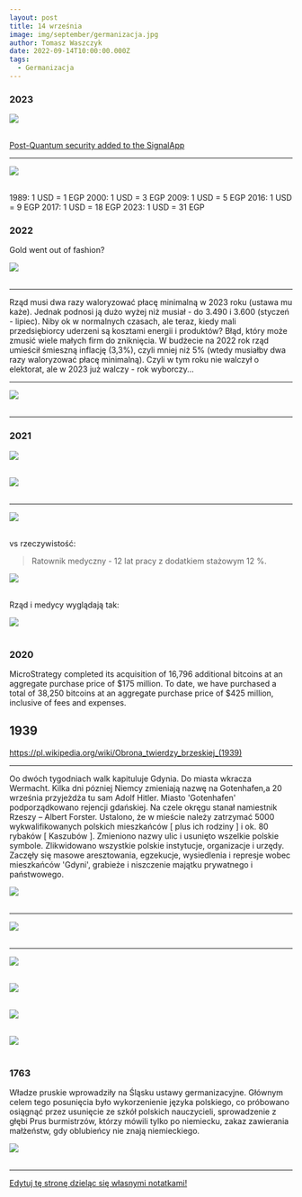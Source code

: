 ```yaml
---
layout: post
title: 14 września
image: img/september/germanizacja.jpg
author: Tomasz Waszczyk
date: 2022-09-14T10:00:00.000Z
tags:
  - Germanizacja
---
```


### 2023

<img src="./img/september/CHES-2023.jpeg"><br><br>

[Post-Quantum security added to the SignalApp](https://github.com/signalapp/libsignal/commit/ff09619432e19e96231ebed913fe4433f26ee0d2)

---

<img src="./img/september/egypt-inflation.jpeg"><br><br>

1989: 1 USD = 1 EGP
2000: 1 USD = 3 EGP
2009: 1 USD = 5 EGP
2016: 1 USD = 9 EGP
2017: 1 USD = 18 EGP
2023: 1 USD = 31 EGP

### 2022

Gold went out of fashion?

<img src="./img/september/food.png"><br><br>

---

Rząd musi dwa razy waloryzować płacę minimalną w 2023 roku (ustawa mu każe). Jednak podnosi ją dużo wyżej niż musiał - do 3.490 i 3.600 (styczeń - lipiec). Niby ok w normalnych czasach, ale teraz, kiedy mali przedsiębiorcy uderzeni są kosztami energii i produktów? Błąd, który może zmusić wiele małych firm do zniknięcia. W budżecie na 2022 rok rząd umieścił śmieszną inflację (3,3%), czyli mniej niż 5% (wtedy musiałby dwa razy waloryzować płacę minimalną). Czyli w tym roku nie walczył o elektorat, ale w 2023 już walczy - rok wyborczy...

---

<img src="./img/september/bottom.jpg"><br><br>

---

<!-- Some fun #math and #bitcoin

5yr CDS on the USA is 22bps (22k/yr to insure 10MM of debt against default)

Total federal debt for USA is $31T funded plus $170T unfunded

20yr CDS equiv is 88bps so:

$200T debt x .88%p/a = $1.76T premium

#btc mkt cap of $386B

U are getting default insurance on the USD for 78% discount...(1-$386B/$1.76T)

PLUS you are getting insurance on ALL other Fiats for free.

The USD wrecking ball is destroying all other Fiats. CONTAGION IS A BIOTCH

#btc is CHEAP insurance on the Fiat ponzi. Don't overthink. -->

### 2021

<img src="./img/september/pielegniarkipl.jpeg"><br><br>

<img src="./img/september/protestmedykow2.jpg"><br><br>

---

<img src="./img/september/telewizjapensje.jpg"><br><br>

vs rzeczywistość:

> Ratownik medyczny - 12 lat pracy z dodatkiem stażowym 12 %.

<img src="./img/september/pracownikmedyczny.jpg"><br><br>

Rząd i medycy wyglądają tak:

<img src="./img/september/rzadimedycy.jpg"><br><br>

### 2020

MicroStrategy completed its acquisition of 16,796 additional bitcoins at an aggregate purchase price of $175 million. To date, we have purchased a total of 38,250 bitcoins at an aggregate purchase price of $425 million, inclusive of fees and expenses.

## 1939

<https://pl.wikipedia.org/wiki/Obrona_twierdzy_brzeskiej_(1939)>

---

Oo dwóch tygodniach walk kapituluje Gdynia. Do miasta wkracza Wermacht. Kilka dni pózniej Niemcy zmieniają nazwę na Gotenhafen,a 20 września przyjeżdża tu sam Adolf Hitler.
Miasto 'Gotenhafen' podporządkowano
rejencji gdańskiej. Na czele okręgu stanał
namiestnik Rzeszy – Albert Forster.
Ustalono, że w mieście należy zatrzymać 5000
wykwalifikowanych polskich mieszkańców [ plus ich rodziny ] i ok. 80 rybaków [ Kaszubów ].
Zmieniono nazwy ulic i usunięto wszelkie polskie symbole. Zlikwidowano wszystkie polskie instytucje, organizacje i urzędy.
Zaczęły się masowe aresztowania, egzekucje, wysiedlenia i represje wobec mieszkańców 'Gdyni', grabieże i niszczenie majątku prywatnego i państwowego.

<img src="./img/september/kapitulacjagdanska.jpg"><br><br>

---

<img src="./img/september/propaganda.jpeg"><br><br>

---

<img src="./img/september/bijemy_niemcow.jpg"><br><br>

<img src="./img/september/przednia_straz_europy_polska.webp"><br><br>

<img src="./img/september/uboku_polski.webp"><br><br>

<img src="./img/september/wojne_wygramy.jpg"><br><br>

### 1763

Władze pruskie wprowadziły na Śląsku ustawy germanizacyjne. Głównym celem tego posunięcia było wykorzenienie języka polskiego, co próbowano osiągnąć przez usunięcie ze szkół polskich nauczycieli, sprowadzenie z głębi Prus burmistrzów, którzy mówili tylko po niemiecku, zakaz zawierania małżeństw, gdy oblubieńcy nie znają niemieckiego.

<img src="./img/september/germanizacja.jpg"><br><br>

---

<a href="https://github.com/TomaszWaszczyk/historia.waszczyk.com/edit/master/src/content/september-14.md" target="_blank">Edytuj tę stronę dzieląc się własnymi notatkami!</a>
